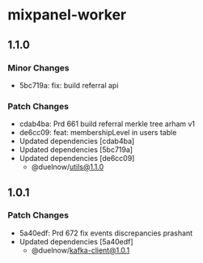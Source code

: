 # mixpanel-worker

## 1.1.0

### Minor Changes

- 5bc719a: fix: build referral api

### Patch Changes

- cdab4ba: Prd 661 build referral merkle tree arham v1
- de6cc09: feat: membershipLevel in users table
- Updated dependencies [cdab4ba]
- Updated dependencies [5bc719a]
- Updated dependencies [de6cc09]
  - @duelnow/utils@1.1.0

## 1.0.1

### Patch Changes

- 5a40edf: Prd 672 fix events discrepancies prashant
- Updated dependencies [5a40edf]
  - @duelnow/kafka-client@1.0.1
